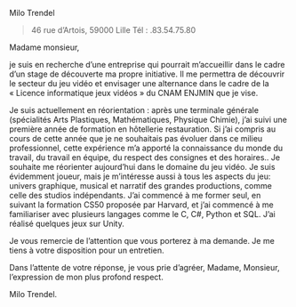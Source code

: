 Milo Trendel
> 46 rue d’Artois, 
> 59000 Lille
> Tél : .83.54.75.80

Madame monsieur,

je suis en recherche d’une entreprise qui pourrait m’accueillir dans le cadre d’un stage de découverte ma propre initiative. Il me permettra de découvrir le secteur du jeu vidéo et envisager une alternance dans le cadre de la « Licence informatique jeux vidéos » du CNAM ENJMIN que je vise.

Je suis actuellement en réorientation : après une terminale générale (spécialités Arts Plastiques, Mathématiques, Physique Chimie), j’ai suivi une première année de formation en hôtellerie restauration. Si j’ai compris au cours de cette année que je ne souhaitais pas évoluer dans ce milieu professionnel, cette expérience m’a apporté la connaissance du monde du travail, du travail en équipe, du respect des consignes et des horaires..
Je souhaite me réorienter aujourd’hui dans le domaine du jeu vidéo. Je suis évidemment joueur, mais je m’intéresse aussi à tous les aspects du jeu: univers graphique, musical et narratif des grandes productions, comme celle des studios indépendants. J’ai commencé à me former seul, en suivant la formation CS50 proposée par Harvard, et j’ai commencé à me familiariser avec plusieurs langages comme le C, C#, Python et SQL. J’ai réalisé quelques jeux sur Unity. 

Je vous remercie de l’attention que vous porterez à ma demande. Je me tiens à votre disposition pour un entretien.

Dans l’attente de votre réponse, je vous prie d’agréer, Madame, Monsieur, l’expression de mon plus profond respect. 

Milo Trendel. 
